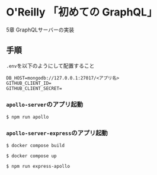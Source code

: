 # O'Reilly 「初めての GraphQL」

5章 GraphQLサーバーの実装

## 手順
`.env`を以下のようにして配置すること
```.env
DB_HOST=mongodb://127.0.0.1:27017/<アプリ名>
GITHUB_CLIENT_ID=
GITHUB_CLIENT_SECRET=
```

### `apollo-server`のアプリ起動
```
$ npm run apollo
```

### `apollo-server-express`のアプリ起動
```
$ docker compose build

$ docker compose up

$ npm run express-apollo
```
